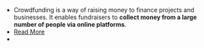 - Crowdfunding is a way of raising money to finance projects and businesses. It enables fundraisers to **collect money from a large number of people via online platforms**.
- [Read More](https://single-market-economy.ec.europa.eu/access-finance/guide-crowdfunding/what-crowdfunding/crowdfunding-explained_en)
-